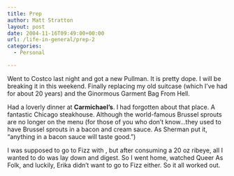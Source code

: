 ```yaml
---
title: Prep
author: Matt Stratton
layout: post
date: 2004-11-16T09:49:00+00:00
url: /life-in-general/prep-2
categories:
  - Personal

---
```

Went to Costco last night and got a new Pullman. It is pretty dope. I will be breaking it in this weekend. Finally replacing my old suitcase (which I&#8217;ve had for about 20 years) and the Ginormous Garment Bag From Hell.

Had a loverly dinner at **Carmichael&#8217;s**. I had forgotten about that place. A fantastic Chicago steakhouse. Although the world-famous Brussel sprouts are no longer on the menu (for those of you who don&#8217;t know&#8230;they used to have Brussel sprouts in a bacon and cream sauce. As Sherman put it, &#8220;anything in a bacon sauce will taste good.&#8221;)

I was supposed to go to Fizz with , but after consuming a 20 oz ribeye, all I wanted to do was lay down and digest. So I went home, watched Queer As Folk, and luckily, Erika didn&#8217;t want to go to Fizz either. So it all worked out.